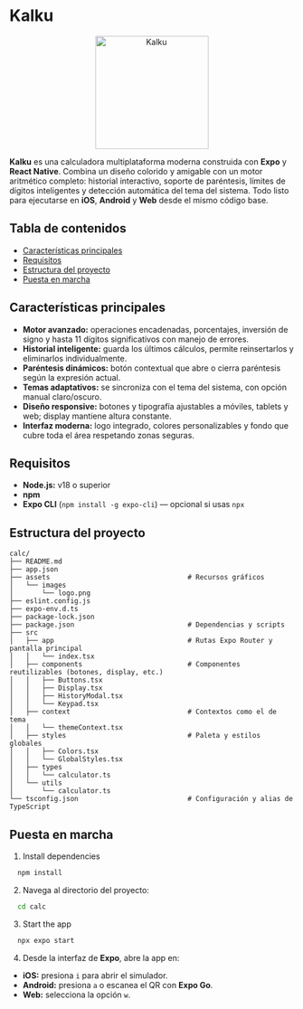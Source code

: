 # Kalku

<div align="center">
  <img src="./resources/imgs/kalku.png" alt="Kalku" width="200">
</div>

**Kalku** es una calculadora multiplataforma moderna construida con **Expo** y **React Native**. Combina un diseño colorido y amigable con un motor aritmético completo: historial interactivo, soporte de paréntesis, límites de dígitos inteligentes y detección automática del tema del sistema. Todo listo para ejecutarse en **iOS**, **Android** y **Web** desde el mismo código base.


## Tabla de contenidos

- [Características principales](#características-principales)
- [Requisitos](#requisitos)
- [Estructura del proyecto](#estructura-del-proyecto)
- [Puesta en marcha](#puesta-en-marcha)


## Características principales

* **Motor avanzado:** operaciones encadenadas, porcentajes, inversión de signo y hasta 11 dígitos significativos con manejo de errores.
* **Historial inteligente:** guarda los últimos cálculos, permite reinsertarlos y eliminarlos individualmente.
* **Paréntesis dinámicos:** botón contextual que abre o cierra paréntesis según la expresión actual.
* **Temas adaptativos:** se sincroniza con el tema del sistema, con opción manual claro/oscuro.
* **Diseño responsive:** botones y tipografía ajustables a móviles, tablets y web; display mantiene altura constante.
* **Interfaz moderna:** logo integrado, colores personalizables y fondo que cubre toda el área respetando zonas seguras.


## Requisitos

* **Node.js:** v18 o superior
* **npm**
* **Expo CLI** (`npm install -g expo-cli`) — opcional si usas `npx`


## Estructura del proyecto

```
calc/
├── README.md
├── app.json
├── assets                                  # Recursos gráficos
│   └── images
│       └── logo.png
├── eslint.config.js
├── expo-env.d.ts
├── package-lock.json
├── package.json                            # Dependencias y scripts
├── src
│   ├── app                                 # Rutas Expo Router y pantalla principal
│   │   └── index.tsx
│   ├── components                          # Componentes reutilizables (botones, display, etc.)
│   │   ├── Buttons.tsx
│   │   ├── Display.tsx
│   │   ├── HistoryModal.tsx
│   │   └── Keypad.tsx
│   ├── context                             # Contextos como el de tema
│   │   └── themeContext.tsx
│   ├── styles                              # Paleta y estilos globales
│   │   ├── Colors.tsx
│   │   └── GlobalStyles.tsx
│   ├── types
│   │   └── calculator.ts
│   └── utils
│       └── calculator.ts
└── tsconfig.json                           # Configuración y alias de TypeScript
```


## Puesta en marcha

1. Install dependencies

```bash
  npm install
```

2. Navega al directorio del proyecto:

```bash
  cd calc
```

3. Start the app

```bash
  npx expo start
```

4. Desde la interfaz de **Expo**, abre la app en:

* **iOS:** presiona `i` para abrir el simulador.
* **Android:** presiona `a` o escanea el QR con **Expo Go**.
* **Web:** selecciona la opción `w`.
